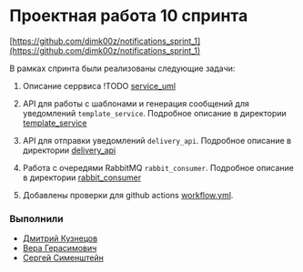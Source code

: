 # Проектная работа 10 спринта

[https://github.com/dimk00z/notifications_sprint_1](https://github.com/dimk00z/notifications_sprint_1)


В рамках спринта были реализованы следующие задачи:

1. Описание серрвиса !TODO [service_uml](https://github.com/dimk00z/notifications_sprint_1/tree/main/service_uml)

2. API для работы с шаблонами и генерация сообщений для уведомлений `template_service`. 
Подробное описание в директории [template_service](https://github.com/dimk00z/notifications_sprint_1/tree/main/template_service)

3. API для отправки уведомлений `delivery_api`. 
Подробное описание в директории [delivery_api](https://github.com/dimk00z/notifications_sprint_1/tree/main/delivery_api)

4. Работа с очередями RabbitMQ `rabbit_consumer`. 
Подробное описание в директории [rabbit_consumer](https://github.com/dimk00z/notifications_sprint_1/tree/main/rabbit_consumer)

5. Добавлены проверки для github actions [workflow.yml](https://github.com/dimk00z/notifications_sprint_1/blob/main/.github/workflows/workflow.yml).


### Выполнили

- [Дмитрий Кузнецов](https://github.com/dimk00z)
- [Вера Герасимович](https://github.com/weraleto)
- [Сергей Сименштейн](https://github.com/simenshteyn)

